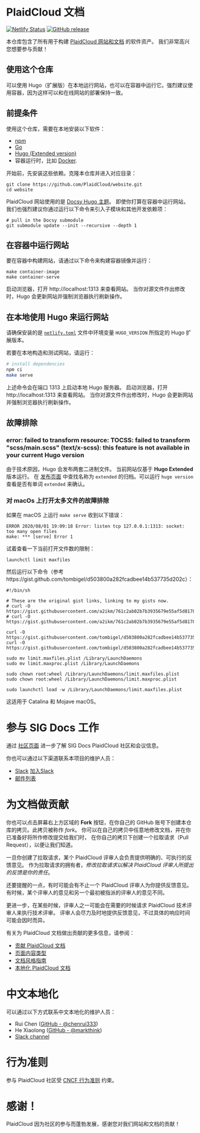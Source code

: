 # PlaidCloud 文档

<!--
# The PlaidCloud documentation
-->

[![Netlify Status](https://api.netlify.com/api/v1/badges/be93b718-a6df-402a-b4a4-855ba186c97d/deploy-status)](https://app.netlify.com/sites/PlaidCloud-io-main-staging/deploys) [![GitHub release](https://img.shields.io/github/release/PlaidCloud/website.svg)](https://github.com/PlaidCloud/website/releases/latest)

<!--
This repository contains the assets required to build the [PlaidCloud website and documentation](https://plaidcloud.com/). We're glad that you want to contribute!
-->
本仓库包含了所有用于构建 [PlaidCloud 网站和文档](https://plaidcloud.com/) 的软件资产。
我们非常高兴您想要参与贡献！

<!--
# Using this repository

You can run the website locally using Hugo (Extended version), or you can run it in a container runtime. We strongly recommend using the container runtime, as it gives deployment consistency with the live website.
-->
## 使用这个仓库

可以使用 Hugo（扩展版）在本地运行网站，也可以在容器中运行它。强烈建议使用容器，因为这样可以和在线网站的部署保持一致。

<!--
## Prerequisites

To use this repository, you need the following installed locally:

- [npm](https://www.npmjs.com/)
- [Go](https://golang.org/)
- [Hugo (Extended version)](https://gohugo.io/)
- A container runtime, like [Docker](https://www.docker.com/).

-->
## 前提条件

使用这个仓库，需要在本地安装以下软件：

- [npm](https://www.npmjs.com/)
- [Go](https://golang.org/)
- [Hugo (Extended version)](https://gohugo.io/)
- 容器运行时，比如 [Docker](https://www.docker.com/).

<!--
Before you start, install the dependencies. Clone the repository and navigate to the directory:
-->
开始前，先安装这些依赖。克隆本仓库并进入对应目录：

```
git clone https://github.com/PlaidCloud/website.git
cd website
```

<!--
The PlaidCloud website uses the [Docsy Hugo theme](https://github.com/google/docsy#readme). Even if you plan to run the website in a container, we strongly recommend pulling in the submodule and other development dependencies by running the following:
-->

PlaidCloud 网站使用的是 [Docsy Hugo 主题](https://github.com/google/docsy#readme)。 即使你打算在容器中运行网站，我们也强烈建议你通过运行以下命令来引入子模块和其他开发依赖项：

```
# pull in the Docsy submodule
git submodule update --init --recursive --depth 1
```

<!--
## Running the website using a container

To build the site in a container, run the following to build the container image and run it:

-->
## 在容器中运行网站

要在容器中构建网站，请通过以下命令来构建容器镜像并运行：

```
make container-image
make container-serve
```

<!--
Open up your browser to http://localhost:1313 to view the website. As you make changes to the source files, Hugo updates the website and forces a browser refresh.
-->
启动浏览器，打开 http://localhost:1313 来查看网站。
当你对源文件作出修改时，Hugo 会更新网站并强制浏览器执行刷新操作。

<!--
## Running the website locally using Hugo

Make sure to install the Hugo extended version specified by the `HUGO_VERSION` environment variable in the [`netlify.toml`](netlify.toml#L10) file.

To build and test the site locally, run:
-->
## 在本地使用 Hugo 来运行网站

请确保安装的是 [`netlify.toml`](netlify.toml#L10) 文件中环境变量 `HUGO_VERSION` 所指定的
Hugo 扩展版本。

若要在本地构造和测试网站，请运行：

```bash
# install dependencies
npm ci
make serve
```

<!--
This will start the local Hugo server on port 1313. Open up your browser to http://localhost:1313 to view the website. As you make changes to the source files, Hugo updates the website and forces a browser refresh.
-->
上述命令会在端口 1313 上启动本地 Hugo 服务器。
启动浏览器，打开 http://localhost:1313 来查看网站。
当你对源文件作出修改时，Hugo 会更新网站并强制浏览器执行刷新操作。

<!--
## Troubleshooting
### error: failed to transform resource: TOCSS: failed to transform "scss/main.scss" (text/x-scss): this feature is not available in your current Hugo version

Hugo is shipped in two set of binaries for technical reasons. The current website runs based on the **Hugo Extended** version only. In the [release page](https://github.com/gohugoio/hugo/releases) look for archives with `extended` in the name. To confirm, run `hugo version` and look for the word `extended`.

-->
## 故障排除

###  error: failed to transform resource: TOCSS: failed to transform "scss/main.scss" (text/x-scss): this feature is not available in your current Hugo version

由于技术原因，Hugo 会发布两套二进制文件。
当前网站仅基于 **Hugo Extended** 版本运行。
在 [发布页面](https://github.com/gohugoio/hugo/releases) 中查找名称为 `extended` 的归档。可以运行 `huge version` 查看是否有单词 `extended` 来确认。

<!--
### Troubleshooting macOS for too many open files

If you run `make serve` on macOS and receive the following error:

-->
### 对 macOs 上打开太多文件的故障排除

如果在 macOS 上运行 `make serve` 收到以下错误：

```
ERROR 2020/08/01 19:09:18 Error: listen tcp 127.0.0.1:1313: socket: too many open files
make: *** [serve] Error 1
```

试着查看一下当前打开文件数的限制：

`launchctl limit maxfiles`

然后运行以下命令（参考https://gist.github.com/tombigel/d503800a282fcadbee14b537735d202c）：

```
#!/bin/sh

# These are the original gist links, linking to my gists now.
# curl -O https://gist.githubusercontent.com/a2ikm/761c2ab02b7b3935679e55af5d81786a/raw/ab644cb92f216c019a2f032bbf25e258b01d87f9/limit.maxfiles.plist
# curl -O https://gist.githubusercontent.com/a2ikm/761c2ab02b7b3935679e55af5d81786a/raw/ab644cb92f216c019a2f032bbf25e258b01d87f9/limit.maxproc.plist

curl -O https://gist.githubusercontent.com/tombigel/d503800a282fcadbee14b537735d202c/raw/ed73cacf82906fdde59976a0c8248cce8b44f906/limit.maxfiles.plist
curl -O https://gist.githubusercontent.com/tombigel/d503800a282fcadbee14b537735d202c/raw/ed73cacf82906fdde59976a0c8248cce8b44f906/limit.maxproc.plist

sudo mv limit.maxfiles.plist /Library/LaunchDaemons
sudo mv limit.maxproc.plist /Library/LaunchDaemons

sudo chown root:wheel /Library/LaunchDaemons/limit.maxfiles.plist
sudo chown root:wheel /Library/LaunchDaemons/limit.maxproc.plist

sudo launchctl load -w /Library/LaunchDaemons/limit.maxfiles.plist
```

这适用于 Catalina 和 Mojave macOS。

<!--
## Get involved with SIG Docs

Learn more about SIG Docs PlaidCloud community and meetings on the [community page](https://github.com/PlaidCloud/community/tree/master/sig-docs#meetings).

You can also reach the maintainers of this project at:

- [Slack](https://PlaidCloud.slack.com/messages/sig-docs) [Get an invite for this Slack](https://slack.k8s.io/)
- [Mailing List](https://groups.google.com/forum/#!forum/PlaidCloud-sig-docs)
-->
# 参与 SIG Docs 工作

通过 [社区页面](https://github.com/PlaidCloud/community/tree/master/sig-docs#meetings)
进一步了解 SIG Docs PlaidCloud 社区和会议信息。

你也可以通过以下渠道联系本项目的维护人员：

- [Slack](https://PlaidCloud.slack.com/messages/sig-docs) [加入Slack](https://slack.k8s.io/)
- [邮件列表](https://groups.google.com/forum/#!forum/PlaidCloud-sig-docs)

<!--
## Contributing to the docs

You can click the **Fork** button in the upper-right area of the screen to create a copy of this repository in your GitHub account. This copy is called a *fork*. Make any changes you want in your fork, and when you are ready to send those changes to us, go to your fork and create a new pull request to let us know about it.

Once your pull request is created, a PlaidCloud reviewer will take responsibility for providing clear, actionable feedback.  As the owner of the pull request, **it is your responsibility to modify your pull request to address the feedback that has been provided to you by the PlaidCloud reviewer.**
-->
# 为文档做贡献

你也可以点击屏幕右上方区域的 **Fork** 按钮，在你自己的 GitHub
账号下创建本仓库的拷贝。此拷贝被称作 *fork*。
你可以在自己的拷贝中任意地修改文档，并在你已准备好将所作修改提交给我们时，
在你自己的拷贝下创建一个拉取请求（Pull Request），以便让我们知道。

一旦你创建了拉取请求，某个 PlaidCloud 评审人会负责提供明确的、可执行的反馈意见。
作为拉取请求的拥有者，*修改拉取请求以解决 PlaidCloud
评审人所提出的反馈是你的责任*。

<!--
Also, note that you may end up having more than one PlaidCloud reviewer provide you feedback or you may end up getting feedback from a PlaidCloud reviewer that is different than the one initially assigned to provide you feedback.

Furthermore, in some cases, one of your reviewers might ask for a technical review from a PlaidCloud tech reviewer when needed.  Reviewers will do their best to provide feedback in a timely fashion but response time can vary based on circumstances.
-->
还要提醒的一点，有时可能会有不止一个 PlaidCloud 评审人为你提供反馈意见。
有时候，某个评审人的意见和另一个最初被指派的评审人的意见不同。

更进一步，在某些时候，评审人之一可能会在需要的时候请求 PlaidCloud
技术评审人来执行技术评审。
评审人会尽力及时地提供反馈意见，不过具体的响应时间可能会因时而异。

<!--
For more information about contributing to the PlaidCloud documentation, see:

* [Contribute to PlaidCloud docs](https://plaidcloud.com/docs/contribute/)
* [Page Content Types](https://plaidcloud.com/docs/contribute/style/page-content-types/)
* [Documentation Style Guide](https://plaidcloud.com/docs/contribute/style/style-guide/)
* [Localizing PlaidCloud Documentation](https://plaidcloud.com/docs/contribute/localization/)
-->
有关为 PlaidCloud 文档做出贡献的更多信息，请参阅：

* [贡献 PlaidCloud 文档](https://plaidcloud.com/docs/contribute/)
* [页面内容类型](https://plaidcloud.com/docs/contribute/style/page-content-types/)
* [文档风格指南](https://plaidcloud.com/docs/contribute/style/style-guide/)
* [本地化 PlaidCloud 文档](https://plaidcloud.com/docs/contribute/localization/)

# 中文本地化

可以通过以下方式联系中文本地化的维护人员：

* Rui Chen ([GitHub - @chenrui333](https://github.com/chenrui333))
* He Xiaolong ([GitHub - @markthink](https://github.com/markthink))
* [Slack channel](https://PlaidCloud.slack.com/messages/PlaidCloud-docs-zh)

<!--
### Code of conduct

Participation in the PlaidCloud community is governed by the [CNCF Code of Conduct](https://github.com/cncf/foundation/blob/master/code-of-conduct.md).
-->
# 行为准则

参与 PlaidCloud 社区受 [CNCF 行为准则](https://github.com/cncf/foundation/blob/master/code-of-conduct.md) 约束。

<!--
## Thank you!

PlaidCloud thrives on community participation, and we appreciate your contributions to our website and our documentation!
-->
# 感谢！

PlaidCloud 因为社区的参与而蓬勃发展，感谢您对我们网站和文档的贡献！
